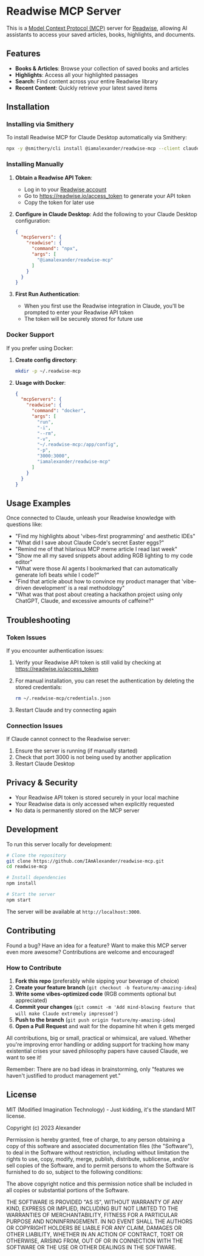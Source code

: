 # Readwise MCP Server

This is a [Model Context Protocol (MCP)](https://modelcontextprotocol.io) server for [Readwise](https://readwise.io), allowing AI assistants to access your saved articles, books, highlights, and documents.

## Features

- **Books & Articles**: Browse your collection of saved books and articles
- **Highlights**: Access all your highlighted passages
- **Search**: Find content across your entire Readwise library
- **Recent Content**: Quickly retrieve your latest saved items

## Installation

### Installing via Smithery

To install Readwise MCP for Claude Desktop automatically via Smithery:

```bash
npx -y @smithery/cli install @iamalexander/readwise-mcp --client claude
```

### Installing Manually

1. **Obtain a Readwise API Token**:
   - Log in to your [Readwise account](https://readwise.io)
   - Go to <https://readwise.io/access_token> to generate your API token
   - Copy the token for later use

2. **Configure in Claude Desktop**:
   Add the following to your Claude Desktop configuration:

   ```json
   {
     "mcpServers": {
       "readwise": {
         "command": "npx",
         "args": [
           "@iamalexander/readwise-mcp"
         ]
       }
     }
   }
   ```

3. **First Run Authentication**:
   - When you first use the Readwise integration in Claude, you'll be prompted to enter your Readwise API token
   - The token will be securely stored for future use

### Docker Support

If you prefer using Docker:

1. **Create config directory**:

   ```bash
   mkdir -p ~/.readwise-mcp
   ```

2. **Usage with Docker**:

   ```json
   {
     "mcpServers": {
       "readwise": {
         "command": "docker",
         "args": [
           "run",
           "-i",
           "--rm",
           "-v",
           "~/.readwise-mcp:/app/config",
           "-p",
           "3000:3000",
           "iamalexander/readwise-mcp"
         ]
       }
     }
   }
   ```

## Usage Examples

Once connected to Claude, unleash your Readwise knowledge with questions like:

- "Find my highlights about 'vibes-first programming' and aesthetic IDEs"
- "What did I save about Claude Code's secret Easter eggs?"
- "Remind me of that hilarious MCP meme article I read last week"
- "Show me all my saved snippets about adding RGB lighting to my code editor"
- "What were those AI agents I bookmarked that can automatically generate lofi beats while I code?"
- "Find that article about how to convince my product manager that 'vibe-driven development' is a real methodology"
- "What was that post about creating a hackathon project using only ChatGPT, Claude, and excessive amounts of caffeine?"

## Troubleshooting

### Token Issues

If you encounter authentication issues:

1. Verify your Readwise API token is still valid by checking at <https://readwise.io/access_token>
2. For manual installation, you can reset the authentication by deleting the stored credentials:

   ```bash
   rm ~/.readwise-mcp/credentials.json
   ```

3. Restart Claude and try connecting again

### Connection Issues

If Claude cannot connect to the Readwise server:

1. Ensure the server is running (if manually started)
2. Check that port 3000 is not being used by another application
3. Restart Claude Desktop

## Privacy & Security

- Your Readwise API token is stored securely in your local machine
- Your Readwise data is only accessed when explicitly requested
- No data is permanently stored on the MCP server

## Development

To run this server locally for development:

```bash
# Clone the repository
git clone https://github.com/IAmAlexander/readwise-mcp.git
cd readwise-mcp

# Install dependencies
npm install

# Start the server
npm start
```

The server will be available at `http://localhost:3000`.

## Contributing

Found a bug? Have an idea for a feature? Want to make this MCP server even more awesome? Contributions are welcome and encouraged!

### How to Contribute

1. **Fork this repo** (preferably while sipping your beverage of choice)
2. **Create your feature branch** (`git checkout -b feature/my-amazing-idea`)
3. **Write some vibes-optimized code** (RGB comments optional but appreciated)
4. **Commit your changes** (`git commit -m 'Add mind-blowing feature that will make Claude extremely impressed'`)
5. **Push to the branch** (`git push origin feature/my-amazing-idea`)
6. **Open a Pull Request** and wait for the dopamine hit when it gets merged

All contributions, big or small, practical or whimsical, are valued. Whether you're improving error handling or adding support for tracking how many existential crises your saved philosophy papers have caused Claude, we want to see it!

Remember: There are no bad ideas in brainstorming, only "features we haven't justified to product management yet."

## License

MIT (Modified Imagination Technology) - Just kidding, it's the standard MIT license.

Copyright (c) 2023 Alexander

Permission is hereby granted, free of charge, to any person obtaining a copy
of this software and associated documentation files (the "Software"), to deal
in the Software without restriction, including without limitation the rights
to use, copy, modify, merge, publish, distribute, sublicense, and/or sell
copies of the Software, and to permit persons to whom the Software is
furnished to do so, subject to the following conditions:

The above copyright notice and this permission notice shall be included in all
copies or substantial portions of the Software.

THE SOFTWARE IS PROVIDED "AS IS", WITHOUT WARRANTY OF ANY KIND, EXPRESS OR
IMPLIED, INCLUDING BUT NOT LIMITED TO THE WARRANTIES OF MERCHANTABILITY,
FITNESS FOR A PARTICULAR PURPOSE AND NONINFRINGEMENT. IN NO EVENT SHALL THE
AUTHORS OR COPYRIGHT HOLDERS BE LIABLE FOR ANY CLAIM, DAMAGES OR OTHER
LIABILITY, WHETHER IN AN ACTION OF CONTRACT, TORT OR OTHERWISE, ARISING FROM,
OUT OF OR IN CONNECTION WITH THE SOFTWARE OR THE USE OR OTHER DEALINGS IN THE
SOFTWARE.
